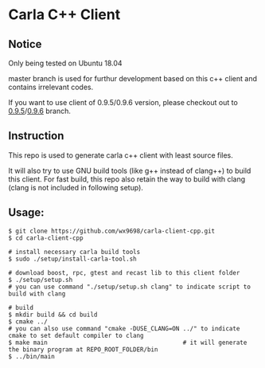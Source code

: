 # Carla C++ Client

## Notice
Only being tested on Ubuntu 18.04

master branch is used for furthur development based on this c++ client and contains irrelevant codes. 

If you want to use client of 0.9.5/0.9.6 version, please checkout out to [0.9.5](https://github.com/wx9698/carla-client-cpp/tree/0.9.5)/[0.9.6](https://github.com/wx9698/carla-client-cpp/tree/0.9.6) branch.

## Instruction
This repo is used to generate carla c++ client with least source files. 

It will also try to use GNU build tools (like g++ instead of clang++) to build this client. For fast build, this repo also retain the way to build with clang (clang is not included in following setup).

## Usage:
```
$ git clone https://github.com/wx9698/carla-client-cpp.git
$ cd carla-client-cpp

# install necessary carla build tools
$ sudo ./setup/install-carla-tool.sh

# download boost, rpc, gtest and recast lib to this client folder
$ ./setup/setup.sh                               
# you can use command "./setup/setup.sh clang" to indicate script to build with clang

# build
$ mkdir build && cd build
$ cmake ../
# you can also use command "cmake -DUSE_CLANG=ON ../" to indicate cmake to set default compiler to clang
$ make main                                      # it will generate the binary program at REPO_ROOT_FOLDER/bin
$ ../bin/main
```
